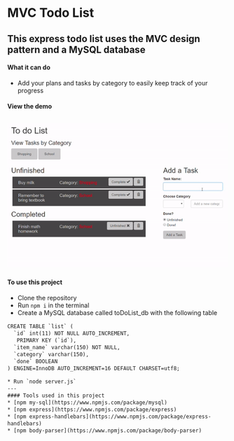 # MVC Todo List
This express todo list uses the MVC design pattern and a MySQL database
---
#### What it can do
* Add your plans and tasks by category to easily keep track of your progress

#### View the demo
![Alt Text](demo.gif)
---
#### To use this project
* Clone the repository
* Run `npm i` in the terminal
* Create a MySQL database called toDoList_db with the following table
```
CREATE TABLE `list` (
  `id` int(11) NOT NULL AUTO_INCREMENT,
   PRIMARY KEY (`id`),
  `item_name` varchar(150) NOT NULL,
  `category` varchar(150),
  `done` BOOLEAN
) ENGINE=InnoDB AUTO_INCREMENT=16 DEFAULT CHARSET=utf8;
```
```
* Run `node server.js`
---
#### Tools used in this project
* [npm my-sql](https://www.npmjs.com/package/mysql)
* [npm express](https://www.npmjs.com/package/express)
* [npm express-handlebars](https://www.npmjs.com/package/express-handlebars)
* [npm body-parser](https://www.npmjs.com/package/body-parser)